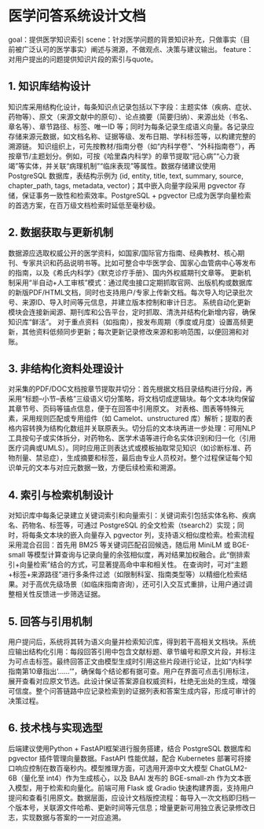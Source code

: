 # 医学问答系统设计文档
goal：提供医学知识索引
scene：针对医学问题的背景知识补充，只做事实（目前被广泛认可的医学事实）阐述与溯源，不做观点、决策与建议输出。
feature：对用户提出的问题提供知识片段的索引与quote。
## 1. 知识库结构设计
知识库采用结构化设计，每条知识点记录包括以下字段：主题实体（疾病、症状、药物等）、原文（来源文献中的原句）、论点摘要（简要归纳）、来源出处（书名、章名等）、章节路径、标签、唯一ID 等；同时为每条记录生成语义向量。各记录应存储来源元数据，如文档名称、证据等级、发布日期、学科标签等，以构建完整的溯源链。
知识组织上，可先按教材/指南分卷（如“内科学卷”、“外科指南卷”），再按章节/主题划分。例如，可按《哈里森内科学》的章节提取“冠心病”“心力衰竭”等实体，并关联“病理机制”“临床表现”等属性。数据存储建议使用 PostgreSQL 数据库，表结构示例为 (id, entity, title, text, summary, source, chapter_path, tags, metadata, vector)；其中嵌入向量字段采用 pgvector 存储，保证事务一致性和检索效率。PostgreSQL + pgvector 已成为医学向量检索的首选方案，在百万级文档检索时延低至毫秒级。
## 2. 数据获取与更新机制
数据源应选取权威公开的医学资料，如国家/国际官方指南、经典教材、核心期刊、专家共识和药品说明书等。比如可整合中华医学会、国家心血管病中心等发布的指南，以及《希氏内科学》《默克诊疗手册》、国内外权威期刊文章等。
更新机制采用“半自动+人工审核”模式：通过爬虫接口定期抓取官网、出版机构或数据库的新版PDF/HTML文档，同时也支持用户/专家上传新文档。每次导入均记录批次号、来源ID、导入时间等元信息，并建立版本控制和审计日志。
系统自动化更新模块会连接新闻源、期刊库和公告平台，定时抓取、清洗并结构化新增内容，确保知识库“鲜活”。
对于重点资料（如指南），按发布周期（季度或月度）设置高频更新，其他资料低频同步更新；每次更新记录修改来源和影响范围，以便回溯和对账。
## 3. 非结构化资料处理设计
对采集的PDF/DOC文档按章节提取并切分：首先根据文档目录结构进行分段，再采用“标题–小节–表格”三级语义切分策略，将文档切成逻辑块。每个文本块均保留其章节号、页码等锚点信息，便于在回答中引用原文。
对表格、图表等特殊元素，采用规则匹配或专用组件（如 Camelot、unstructured 库）解析；提取的表格内容转换为结构化数组并关联原表头。切分后的文本块再进一步处理：可用NLP工具按句子或实体拆分，对药物名、医学术语等进行命名实体识别和归一化（引用医疗词典或UMLS）。同时应用正则表达式或模板抽取常见知识（如诊断标准、药物剂量、禁忌症），生成摘要和标签，最后由专业人员校对。整个过程保证每个知识单元的文本与对应元数据一致，方便后续检索和溯源。
## 4. 索引与检索机制设计
对知识库中每条记录建立关键词索引和向量索引：关键词索引包括实体名称、疾病名、药物名、标签等，可通过 PostgreSQL 的全文检索（tsearch2）实现；同时，将每条文本块的嵌入向量存入 pgvector 列，支持语义相似度检索。检索流程采用混合召回：首先用 BM25 等关键词匹配召回候选，随后用 MiniLM 或 BGE-small 等模型计算查询与记录向量的余弦相似度，再对结果加权融合。此“倒排索引+向量检索”结合的方式，可显著提高命中率和相关性。
在查询时，可对“主题+标签+来源路径”进行多条件过滤（如限制科室、指南类型等）以精细化检索结果。对于高优先级场景（如临床指南咨询），还可引入交互式重排，让用户通过调整相关性反馈进一步筛选证据。
## 5. 回答与引用机制
用户提问后，系统将其转为语义向量并检索知识库，得到若干高相关文档块。系统应输出结构化引用：每段回答引用中包含文献标题、章节编号和原文片段，并标注为可点击标签。最终回答正文由模型生成时引用这些片段进行论证，比如“内科学指南第10章指出‘……’”，确保每个结论都有据可查。用户在界面可点击引用标注，展开查看对应原文节选。此设计保证答案源自权威资料，杜绝无出处的生成，增强可信度。整个问答链路中应记录检索到的证据列表和答案生成内容，形成可审计的决策过程。
## 6. 技术栈与实现选型
后端建议使用Python + FastAPI框架进行服务搭建，结合 PostgreSQL 数据库和 pgvector 插件管理向量数据。FastAPI 性能优越，配合 Kubernetes 部署可将接口响应控制在数百毫秒内。模型推理方面，可选用开源中文大模型 ChatGLM2-6B（量化至 int4）作为生成核心，以及 BAAI 发布的 BGE-small-zh 作为文本嵌入模型，用于检索和向量化。前端可用 Flask 或 Gradio 快速构建界面，支持用户提问和查看引用原文。数据层面，应设计文档版控流程：每导入一次文档即归档一个版本号，关联源文件哈希、更新时间等元信息；增量更新可用独立表记录修改日志，实现数据与答案的一一对应追溯。